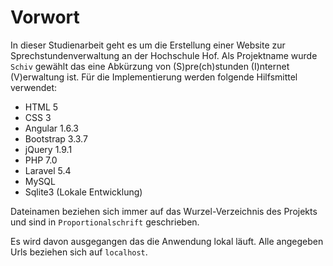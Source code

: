 # Vorwort

In dieser Studienarbeit geht es um die Erstellung einer Website zur
Sprechstundenverwaltung an der Hochschule Hof. Als Projektname wurde `Schiv`
gewählt das eine Abkürzung von (S)pre(ch)stunden (I)nternet (V)erwaltung ist.
Für die Implementierung werden folgende Hilfsmittel verwendet:

- HTML 5
- CSS 3
- Angular 1.6.3
- Bootstrap 3.3.7
- jQuery 1.9.1
- PHP 7.0
- Laravel 5.4
- MySQL
- Sqlite3 (Lokale Entwicklung)

Dateinamen beziehen sich immer auf das Wurzel-Verzeichnis des Projekts und sind
in `Proportionalschrift` geschrieben.

Es wird davon ausgegangen das die Anwendung lokal läuft. Alle angegeben Urls
beziehen sich auf `localhost`.
